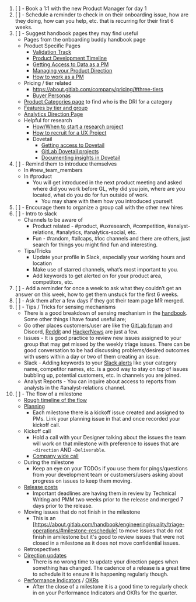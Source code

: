 1. [ ] - Book a 1:1 with the new Product Manager for day 1
1. [ ] - Schedule a reminder to check in on their onboarding issue, how are they doing, how can you help, etc. that is recurring for their first 6 weeks.
1. [ ] - Suggest handbook pages they may find useful
    - Pages from the onboarding buddy handbook page
    - Product Specific Pages
        - [Validation Track](/handbook/product-development-flow/#validation-track)
	    - [Product Development Timeline](https://about.gitlab.com/handbook/engineering/workflow/#product-development-timeline)
	    - [Getting Access to Data as a PM](/handbook/business-technology/data-team/programs/data-for-product-managers/) 
	    - [Managing your Product Direction](/handbook/product/product-processes/#managing-your-product-direction)
	    - [How to work as a PM](/handbook/product/product-processes/#how-to-work-as-a-pm)
	- Pricing / tier related
	    - https://about.gitlab.com/company/pricing/#three-tiers
		- [Buyer Personas](https://about.gitlab.com/handbook/marketing/brand-and-product-marketing/product-and-solution-marketing/roles-personas/buyer-persona/)	
	- [Product Categories page](/handbook/product/categories/) to find who is the DRI for a category
	- [Features by tier and group](/handbook/product/categories/features/)
	- [Analytics Direction Page](https://about.gitlab.com/direction/analytics/)	
	- Helpful for research
		- [How/When to start a research project](/handbook/product/ux/ux-research/#conducting-ux-research-at-gitlab)
		- [How to recruit for a UX Project](/handbook/product/ux/ux-research/recruiting-participants/)
		- Dovetail
		    - [Getting access to Dovetail](/handbook/business-technology/end-user-services/onboarding-access-requests/access-requests/)
			- [GitLab Dovetail projects](https://gitlab.dovetailapp.com/projects)
			- [Documenting insights in Dovetail](/handbook/product/ux/dovetail/)
1. [ ] - Remind them to introduce themselves
	- In #new_team_members
	- In #product
	    - You will get introduced in the next product meeting and asked where did you work before GL, why did you join, where are you located, what do you do for fun outside of work.
            - You may share with them how you introduced yourself.
1. [ ] - Encourage them to organize a group call with the other new hires
1. [ ] - Intro to slack
    - Channels to be aware of
	    - Product related - #product, #uxresearch, #competition, #analyst-relations, #analytics, #analytics-social, etc.
		- Fun - #random, #allcaps, #loc channels and there are others, just search for things you might find fun and interesting.
	- Tips/Tricks
	    - Update your profile in Slack, especially your working hours and location
		- Make use of starred channels, what’s most important to you.
		- Add keywords to get alerted on for your product area, competitors, etc.
1. [ ] - Add a reminder for once a week to ask what they couldn’t get an answer on this week, how to get them unstuck for the first 6 weeks.
1. [ ] - Ask them after a few days if they got their team page MR merged.
1. [ ] - Tips / Tricks for sensing mechanisms
    - There is a good breakdown of sensing mechanism in the [handbook](/handbook/product/product-processes/#sensing-mechanisms). Some other things I have found useful are;
    - Go other places customers/user are like the [GitLab forum](https://forum.gitlab.com/) and Discord, [Reddit](https://www.reddit.com/r/gitlab/) and [HackerNews](https://news.ycombinator.com/news) are just a few.
	- Issues - It is good practice to review new issues assigned to your group that may get missed by the weekly triage issues. There can be good conversation to be had discussing problems/desired outcomes with users within a day or two of them creating an issue.
	- Slack - Adding keywords to your [Slack alerts](https://slack.com/help/articles/4412437167251-Get-notified-about-topics-you-care-about) like your category name, competitor names, etc. is a good way to stay on top of issues bubbling up, potential customers, etc. in channels you are joined.
	- Analyst Reports - You can inquire about access to reports from analysts in the #analyst-relations channel.
1. [ ] - The flow of a milestone
    - [Rough timeline of the flow](https://about.gitlab.com/handbook/engineering/workflow/#product-development-timeline)
    - [Planning](/handbook/product/product-processes/#planning-issue-for-milestone)
	    - Each milestone there is a kickoff issue created and assigned to PMs. Link your planning issue in that and once recorded your kickoff call.
    - Kickoff call
	    - Hold a call with your Designer talking about the issues the team will work on that milestone with preference to issues that are `~direction` AND `~Deliverable`.
		- [Company wide call](/handbook/product/product-processes/product-mgt-operations/pm-operating-procedures/#kickoff-meetings)
    - During the milestone
	    - Keep an eye on your TODOs if you use them for pings/questions from your development team or customers/users asking about progress on issues to keep them moving. 
    - [Release posts](/handbook/product/product-processes/#writing-release-blog-posts)
	    - Important deadlines are having them in review by Technical Writing and PMM two weeks prior to the release and merged 7 days prior to the release. 
    - Moving issues that do not finish in the milestone
	    - This is an [https://about.gitlab.com/handbook/engineering/quality/triage-operations/#milestone-reschedule] to move issues that do not finish in amilestone but it's good to review issues that were not closed in a milestone as it does not move confidential issues.
    - Retrospectives
    - [Direction updates](/handbook/product/product-processes/#managing-your-product-direction)
	    - There is no wrong time to update your direction pages when something has changed. The cadence of a release is a great time to schedule it to ensure it is happening regularly though.
    - [Performance Indicators](https://internal.gitlab.com/handbook/company/performance-indicators/product/) / [OKRs](/handbook/company/okrs/)
	    - After the close of a milestone it is a good time to regularly check in on your Performance Indicators and OKRs for the quarter.